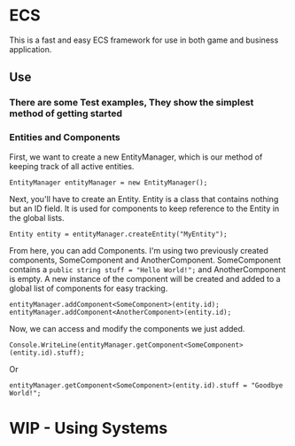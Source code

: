 # ECS
This is a fast and easy ECS framework for use in both game and business application.

## Use
### There are some Test examples, They show the simplest method of getting started

### Entities and Components

First, we want to create a new EntityManager, which is our method of keeping track of all active entities.
```
EntityManager entityManager = new EntityManager();
```

Next, you'll have to create an Entity. Entity is a class that contains nothing but an ID field. It is used for components to keep reference to the Entity in the global lists.
```
Entity entity = entityManager.createEntity("MyEntity");
```

From here, you can add Components. I'm using two previously created components, SomeComponent and AnotherComponent. SomeComponent contains a `public string stuff = "Hello World!";` and AnotherComponent is empty. A 
new instance of the component will be created and added to a global list of components for easy tracking.
```
entityManager.addComponent<SomeComponent>(entity.id);
entityManager.addComponent<AnotherComponent>(entity.id);
```

Now, we can access and modify the components we just added.
```
Console.WriteLine(entityManager.getComponent<SomeComponent>(entity.id).stuff);
```
Or
```
entityManager.getComponent<SomeComponent>(entity.id).stuff = "Goodbye World!";
```

# WIP - Using Systems
